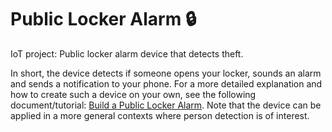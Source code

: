 # Public Locker Alarm :lock:
IoT project: Public locker alarm device that detects theft.

In short, the device detects if someone opens your locker, sounds an alarm and sends a notification to your phone. 
For a more detailed explanation and how to create such a device on your own, see the following document/tutorial: [Build a Public Locker Alarm](https://hackmd.io/sZgc-N-WSBmyjKoIGkSklw?both#Pytting-everything-together).
Note that the device can be applied in a more general contexts where person detection is of interest.

